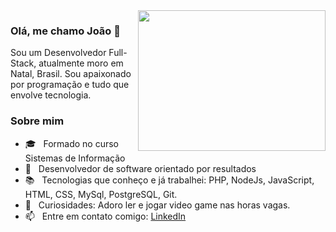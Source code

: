 <img align="right" width="300" height="225" src="https://i2.wp.com/allhtaccess.info/wp-content/uploads/2018/03/programming.gif?fit=1281%2C716&ssl=1" />

### **Olá, me chamo João 👋**
Sou um Desenvolvedor Full-Stack, atualmente moro em Natal, Brasil. Sou apaixonado por programação e tudo que envolve tecnologia. 

### Sobre mim
- 🎓 &nbsp; Formado no curso Sistemas de Informação
- 🧐 &nbsp; Desenvolvedor de software orientado por resultados
- 📚 &nbsp; Tecnologias que conheço e já trabalhei: PHP, NodeJs, JavaScript, HTML, CSS, MySql, PostgreSQL, Git.
- 🎯 &nbsp; Curiosidades: Adoro ler e jogar video game nas horas vagas.
- 📫 &nbsp; Entre em contato comigo: [LinkedIn](https://www.linkedin.com/in/jo%C3%A3o-amador/)
